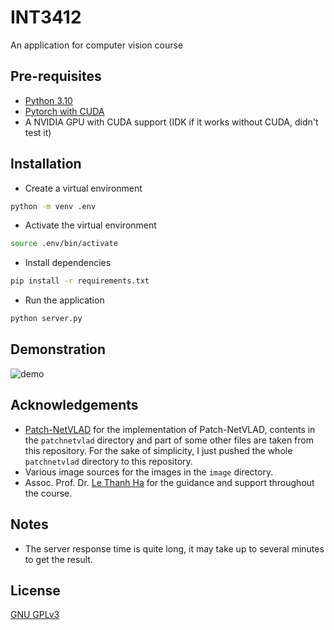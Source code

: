 # INT3412
An application for computer vision course

## Pre-requisites
- [Python 3.10](https://www.python.org/downloads/)
- [Pytorch with CUDA](https://pytorch.org/get-started/locally/)
- A NVIDIA GPU with CUDA support (IDK if it works without CUDA, didn't test it)

## Installation
- Create a virtual environment
```bash
python -m venv .env
```
- Activate the virtual environment
```bash
source .env/bin/activate
```
- Install dependencies
```bash
pip install -r requirements.txt
```
- Run the application
```bash
python server.py
```

## Demonstration
![demo](assets/demo.gif)

## Acknowledgements
- [Patch-NetVLAD](https://github.com/QVPR/Patch-NetVLAD) for the implementation of Patch-NetVLAD, contents in the `patchnetvlad` directory and part of some other files are taken from this repository. For the sake of simplicity, I just pushed the whole `patchnetvlad` directory to this repository.
- Various image sources for the images in the `image` directory.
- Assoc. Prof. Dr. [Le Thanh Ha](https://uet.vnu.edu.vn/~ltha/CV.pdf) for the guidance and support throughout the course.

## Notes
- The server response time is quite long, it may take up to several minutes to get the result.

## License
[GNU GPLv3](https://choosealicense.com/licenses/gpl-3.0/)